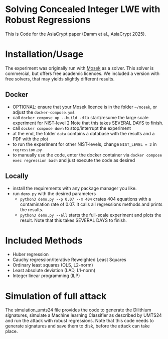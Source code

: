 Solving Concealed Integer LWE with Robust Regressions
===

This is Code for the AsiaCrypt paper (Damm et al., AsiaCrypt 2025).

# Installation/Usage
The experiment was originally run with [Mosek](https://www.mosek.com/) as a solver. This solver is commercial, but offers free academic licences.
We included a version with free solvers, that may yields slightly different results.

## Docker
* OPTIONAL: ensure that your Mosek licence is in the folder `~/mosek`, or adjust the `docker-compose.yml`
* call `docker compose up --build -d` to start/resume the large scale experiment for NIST-level 2
  Note that this takes SEVERAL DAYS to finish.
* call `docker compose down` to stop/interrupt the experiment
* at the end, the folder `data` contains a database with the results and a PDF with the plot
* to run the experiment for other NIST-levels, change `NIST_LEVEL = 2` in `regression.py`
* to manually use the code, enter the docker container via `docker compose exec regression bash` and just execute the code as desired

## Locally
* install the requirements with any package manager you like. 
* run `demo.py` with the desired parameters
  * `python3 demo.py --p 0.07 --m 404` crates 404 equations with a contamination rate of 0.07.
    It calls all regressions methods and prints the results.
  * `python3 demo.py --all` starts the full-scale experiment and plots the result. 
    Note that this takes SEVERAL DAYS to finish.

# Included Methods
* Huber regression
* Cauchy regression/Iterative Reweighted Least Squares
* Ordinary least squares (OLS, L2-norm)
* Least absolute deviation (LAD, L1-norm)
* Integer linear programming (ILP)

# Simulation of full attack
The simulation_umts24 file provides the code to generate the Dilithium signatures, simulate a Machine learning Classifier as described by UMTS24 and run the attack with robust regressions. 
Note that this code needs to generate signatures and save them to disk, before the attack can take place.
